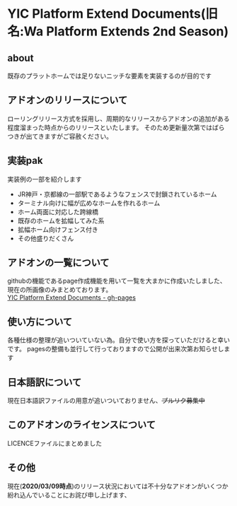 # YIC Platform Extend Documents(旧名:Wa Platform Extends 2nd Season)
## about
既存のプラットホームでは足りないニッチな要素を実装するのが目的です

## アドオンのリリースについて
ローリングリリース方式を採用し、周期的なリリースからアドオンの追加がある程度溜まった時点からのリリースといたします。
そのため更新量次第ではばらつきが出てきますがご容赦ください。


## 実装pak
実装例の一部を紹介します

+ JR神戸・京都線の一部駅であるようなフェンスで封鎖されているホーム
+ ターミナル向けに幅が広めなホームを作れるホーム
+ ホーム両面に対応した跨線橋
+ 既存のホームを拡幅してみた系
+ 拡幅ホーム向けフェンス付き
+ その他盛りだくさん

## アドオンの一覧について
githubの機能であるpage作成機能を用いて一覧を大まかに作成いたしました、現在の所画像のみまとめております。  
[YIC Platform Extend Documents - gh-pages](https://myagami.github.io/wa_Platform_Extends/)

## 使い方について
各種仕様の整理が追いついていない為。自分で使い方を探っていただけると幸いです。
pagesの整備も並行して行っておりますので公開が出来次第お知らせします

## 日本語訳について
現在日本語訳ファイルの用意が追いついておりません、~~プルリク募集中~~


## このアドオンのライセンスについて
LICENCEファイルにまとめました

## その他
現在(**2020/03/09時点**)のリリース状況においては不十分なアドオンがいくつか紛れ込んでいることにお詫び申し上げます、
